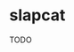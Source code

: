 # slapcat

TODO

<!--
slapcat -f eduperson_schema.conf -F . -n 0 | grep eduperson,cn=schema
cn={0}eduperson,cn=schema,cn=config

slapcat -f eduperson_schema.conf -F . -n0 -H ldap:///cn={0}eduperson,cn=schema,cn=config -l cn=eduperson.ldif
-->

